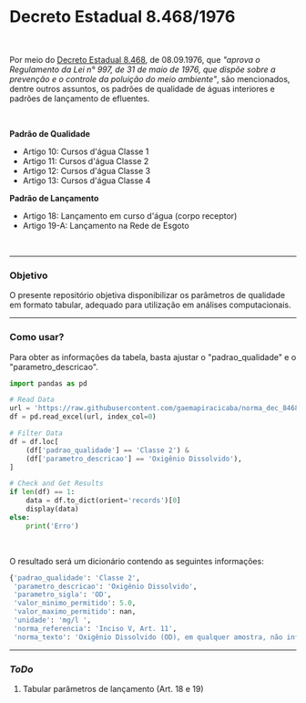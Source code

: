 # Decreto Estadual 8.468/1976

<br>

Por meio do [Decreto Estadual 8.468](https://www.cetesb.sp.gov.br/Institucional/documentos/Dec8468.pdf), de 08.09.1976, que *"aprova o Regulamento da Lei n° 997, de 31 de maio de 1976, que dispõe sobre a prevenção e o controle da poluição do meio ambiente"*, são mencionados, dentre outros assuntos, os padrões de qualidade de águas interiores e padrões de lançamento de efluentes.

<br>

**Padrão de Qualidade**

- Artigo 10: Cursos d'água Classe 1
- Artigo 11: Cursos d'água Classe 2
- Artigo 12: Cursos d'água Classe 3
- Artigo 13: Cursos d'água Classe 4

**Padrão de Lançamento**

- Artigo 18: Lançamento em curso d'água (corpo receptor)
- Artigo 19-A: Lançamento na Rede de Esgoto

<br>

----

### Objetivo

O presente repositório objetiva disponibilizar os parâmetros de qualidade em formato tabular, adequado para utilização em análises computacionais.

----

### Como usar?

Para obter as informações da tabela, basta ajustar o "padrao_qualidade" e o "parametro_descricao".

```python
import pandas as pd

# Read Data
url = 'https://raw.githubusercontent.com/gaemapiracicaba/norma_dec_8468-76/main/data/tab_DecEst8468.xlsx'
df = pd.read_excel(url, index_col=0)

# Filter Data
df = df.loc[
    (df['padrao_qualidade'] == 'Classe 2') & 
    (df['parametro_descricao'] == 'Oxigênio Dissolvido'),
]

# Check and Get Results
if len(df) == 1:
    data = df.to_dict(orient='records')[0]
    display(data)
else:
    print('Erro')
```

<br>

O resultado será um dicionário contendo as seguintes informações:

```python
{'padrao_qualidade': 'Classe 2',
 'parametro_descricao': 'Oxigênio Dissolvido',
 'parametro_sigla': 'OD',
 'valor_minimo_permitido': 5.0,
 'valor_maximo_permitido': nan,
 'unidade': 'mg/l ',
 'norma_referencia': 'Inciso V, Art. 11',
 'norma_texto': 'Oxigênio Dissolvido (OD), em qualquer amostra, não inferior a 5 mg/l (cinco miligramas por litro)'}
```

----

### *ToDo*

1. Tabular parâmetros de lançamento (Art. 18 e 19)
